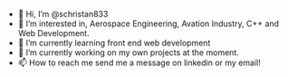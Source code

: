 - 👋 Hi, I’m @schristan833
- 👀 I’m interested in, Aerospace Engineering, Avation Industry, C++ and Web Development.
- 🌱 I’m currently learning front end web development
- 💞️ I’m currently working on my own projects at the moment.
- 📫 How to reach me send me a message on linkedin or my email!

<!---
schristan833/schristan833 is a ✨ special ✨ repository because its `README.md` (this file) appears on your GitHub profile.
You can click the Preview link to take a look at your changes.
--->
